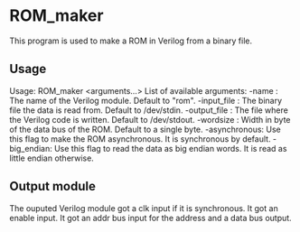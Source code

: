 # ROM\_maker
This program is used to make a ROM in Verilog from a binary file.

## Usage
Usage: ROM\_maker <arguments...>
List of available arguments:
    -name <name>: The name of the Verilog module. Default to "rom".
    -input_file <file>: The binary file the data is read from. Default to /dev/stdin.
    -output_file <file>: The file where the Verilog code is written. Default to /dev/stdout.
    -wordsize <size>: Width in byte of the data bus of the ROM. Default to a single byte.
    -asynchronous: Use this flag to make the ROM asynchronous. It is synchronous by default.
    -big_endian: Use this flag to read the data as big endian words. It is read as little endian otherwise.

## Output module
The ouputed Verilog module got a clk input if it is synchronous. It got an enable input. It got an addr bus input for the address and a data bus output.

